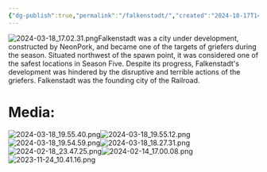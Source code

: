 ```yaml
---
{"dg-publish":true,"permalink":"/falkenstadt/","created":"2024-10-17T14:02:50.381-05:00","updated":"2024-10-17T14:33:26.559-05:00"}
---
```


![2024-03-18_17.02.31.png](/img/user/Images/2024-03-18_17.02.31.png)Falkenstadt was a city under development, constructed by NeonPork, and became one of the targets of griefers during the season. Situated northwest of the spawn point, it was considered one of the safest locations in Season Five. Despite its progress, Falkenstadt's development was hindered by the disruptive and terrible actions of the griefers. Falkenstadt was the founding city of the Railroad.

# Media:

![2024-03-18_19.55.40.png](/img/user/Images/2024-03-18_19.55.40.png)![2024-03-18_19.55.12.png](/img/user/Images/2024-03-18_19.55.12.png)![2024-03-18_19.54.59.png](/img/user/Images/2024-03-18_19.54.59.png)![2024-03-18_18.27.31.png](/img/user/Images/2024-03-18_18.27.31.png)![2024-02-18_23.47.25.png](/img/user/Images/2024-02-18_23.47.25.png)![2024-02-14_17.00.08.png](/img/user/Images/2024-02-14_17.00.08.png)![2023-11-24_10.41.16.png](/img/user/Images/2023-11-24_10.41.16.png)